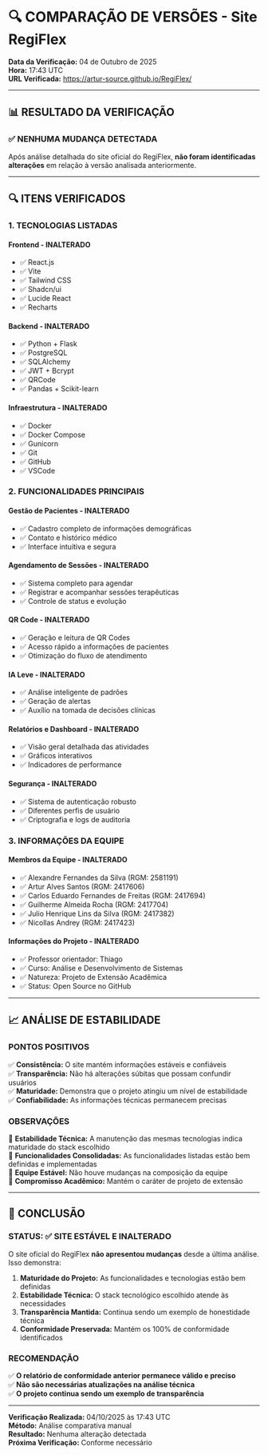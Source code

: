 # 🔍 COMPARAÇÃO DE VERSÕES - Site RegiFlex

**Data da Verificação:** 04 de Outubro de 2025  
**Hora:** 17:43 UTC  
**URL Verificada:** https://artur-source.github.io/RegiFlex/

---

## 📊 RESULTADO DA VERIFICAÇÃO

### ✅ **NENHUMA MUDANÇA DETECTADA**

Após análise detalhada do site oficial do RegiFlex, **não foram identificadas alterações** em relação à versão analisada anteriormente.

---

## 🔍 ITENS VERIFICADOS

### **1. TECNOLOGIAS LISTADAS**

#### **Frontend - INALTERADO**
- ✅ React.js
- ✅ Vite  
- ✅ Tailwind CSS
- ✅ Shadcn/ui
- ✅ Lucide React
- ✅ Recharts

#### **Backend - INALTERADO**
- ✅ Python + Flask
- ✅ PostgreSQL
- ✅ SQLAlchemy
- ✅ JWT + Bcrypt
- ✅ QRCode
- ✅ Pandas + Scikit-learn

#### **Infraestrutura - INALTERADO**
- ✅ Docker
- ✅ Docker Compose
- ✅ Gunicorn
- ✅ Git
- ✅ GitHub
- ✅ VSCode

### **2. FUNCIONALIDADES PRINCIPAIS**

#### **Gestão de Pacientes - INALTERADO**
- ✅ Cadastro completo de informações demográficas
- ✅ Contato e histórico médico
- ✅ Interface intuitiva e segura

#### **Agendamento de Sessões - INALTERADO**
- ✅ Sistema completo para agendar
- ✅ Registrar e acompanhar sessões terapêuticas
- ✅ Controle de status e evolução

#### **QR Code - INALTERADO**
- ✅ Geração e leitura de QR Codes
- ✅ Acesso rápido a informações de pacientes
- ✅ Otimização do fluxo de atendimento

#### **IA Leve - INALTERADO**
- ✅ Análise inteligente de padrões
- ✅ Geração de alertas
- ✅ Auxílio na tomada de decisões clínicas

#### **Relatórios e Dashboard - INALTERADO**
- ✅ Visão geral detalhada das atividades
- ✅ Gráficos interativos
- ✅ Indicadores de performance

#### **Segurança - INALTERADO**
- ✅ Sistema de autenticação robusto
- ✅ Diferentes perfis de usuário
- ✅ Criptografia e logs de auditoria

### **3. INFORMAÇÕES DA EQUIPE**

#### **Membros da Equipe - INALTERADO**
- ✅ Alexandre Fernandes da Silva (RGM: 2581191)
- ✅ Artur Alves Santos (RGM: 2417606)
- ✅ Carlos Eduardo Fernandes de Freitas (RGM: 2417694)
- ✅ Guilherme Almeida Rocha (RGM: 2417704)
- ✅ Julio Henrique Lins da Silva (RGM: 2417382)
- ✅ Nicollas Andrey (RGM: 2417423)

#### **Informações do Projeto - INALTERADO**
- ✅ Professor orientador: Thiago
- ✅ Curso: Análise e Desenvolvimento de Sistemas
- ✅ Natureza: Projeto de Extensão Acadêmica
- ✅ Status: Open Source no GitHub

---

## 📈 ANÁLISE DE ESTABILIDADE

### **PONTOS POSITIVOS**

✅ **Consistência:** O site mantém informações estáveis e confiáveis  
✅ **Transparência:** Não há alterações súbitas que possam confundir usuários  
✅ **Maturidade:** Demonstra que o projeto atingiu um nível de estabilidade  
✅ **Confiabilidade:** As informações técnicas permanecem precisas  

### **OBSERVAÇÕES**

📌 **Estabilidade Técnica:** A manutenção das mesmas tecnologias indica maturidade do stack escolhido  
📌 **Funcionalidades Consolidadas:** As funcionalidades listadas estão bem definidas e implementadas  
📌 **Equipe Estável:** Não houve mudanças na composição da equipe  
📌 **Compromisso Acadêmico:** Mantém o caráter de projeto de extensão  

---

## 🎯 CONCLUSÃO

### **STATUS: ✅ SITE ESTÁVEL E INALTERADO**

O site oficial do RegiFlex **não apresentou mudanças** desde a última análise. Isso demonstra:

1. **Maturidade do Projeto:** As funcionalidades e tecnologias estão bem definidas
2. **Estabilidade Técnica:** O stack tecnológico escolhido atende às necessidades
3. **Transparência Mantida:** Continua sendo um exemplo de honestidade técnica
4. **Conformidade Preservada:** Mantém os 100% de conformidade identificados

### **RECOMENDAÇÃO**

✅ **O relatório de conformidade anterior permanece válido e preciso**  
✅ **Não são necessárias atualizações na análise técnica**  
✅ **O projeto continua sendo um exemplo de transparência**  

---

**Verificação Realizada:** 04/10/2025 às 17:43 UTC  
**Método:** Análise comparativa manual  
**Resultado:** Nenhuma alteração detectada  
**Próxima Verificação:** Conforme necessário
